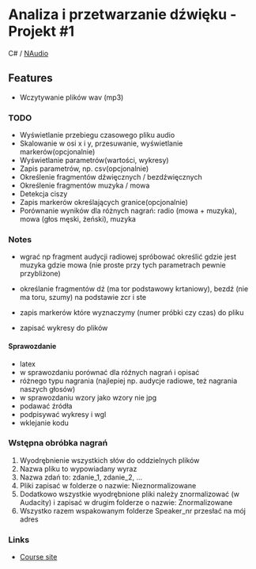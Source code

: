 # Analiza i przetwarzanie dźwięku - Projekt #1

C# / [NAudio](https://github.com/naudio/NAudio)

## Features

- Wczytywanie plików wav (mp3)

### TODO

- Wyświetlanie przebiegu czasowego pliku audio
- Skalowanie w osi x i y, przesuwanie, wyświetlanie markerów(opcjonalnie)
- Wyświetlanie parametrów(wartości, wykresy)
- Zapis parametrów, np. csv(opcjonalnie)
- Określenie fragmentów dźwięcznych / bezdźwięcznych
- Określenie fragmentów muzyka / mowa
- Detekcja ciszy
- Zapis markerów określających granice(opcjonalnie)
- Porównanie wyników dla różnych nagrań: radio (mowa + muzyka), mowa (głos męski, żeński), muzyka

### Notes

- wgrać np fragment audycji radiowej spróbować określić gdzie jest muzyka gdzie mowa (nie proste
przy tych parametrach pewnie przybliżone)
- określanie fragmentów dź (ma tor podstawowy krtaniowy), bezdź (nie ma toru, szumy) na podstawie
zcr i ste

- zapis markerów które wyznaczymy (numer próbki czy czas) do pliku
- zapisać wykresy do plików

#### Sprawozdanie

- latex
- w sprawozdaniu porównać dla róźnych nagrań i opisać
- różnego typu nagrania (najlepiej np. audycje radiowe, też nagrania naszych głosów)
- w sprawozdaniu wzory jako wzory nie jpg
- podawać źródła
- podpisywać wykresy i wgl
- wklejanie kodu


### Wstępna obróbka nagrań

1. Wyodrębnienie wszystkich słów do oddzielnych plików
2. Nazwa pliku to wypowiadany wyraz
3. Nazwa zdań to: zdanie_1, zdanie_2, ...
4. Pliki zapisać w folderze o nazwie: Nieznormalizowane
5. Dodatkowo wszystkie wyodrębnione pliki należy znormalizować (w Audacity) i zapisać w drugim
folderze o nazwie: Znormalizowane
6. Wszystko razem wspakowanym folderze Speaker_nr przesłać na mój adres

### Links

- [Course site](https://mini.pw.edu.pl/~rafalkoj/www/?Dydaktyka:2019%2F2020:-_Analiza_i_przetwarzanie_d%BCwi%EAku)
